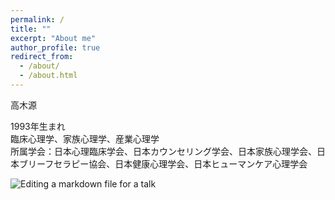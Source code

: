 ```yaml
---
permalink: /
title: ""
excerpt: "About me"
author_profile: true
redirect_from: 
  - /about/
  - /about.html
---
```


高木源  

1993年生まれ  
臨床心理学、家族心理学、産業心理学  
所属学会：日本心理臨床学会、日本カウンセリング学会、日本家族心理学会、日本ブリーフセラピー協会、日本健康心理学会、日本ヒューマンケア心理学会  

![Editing a markdown file for a talk](/files/top_1.png)

